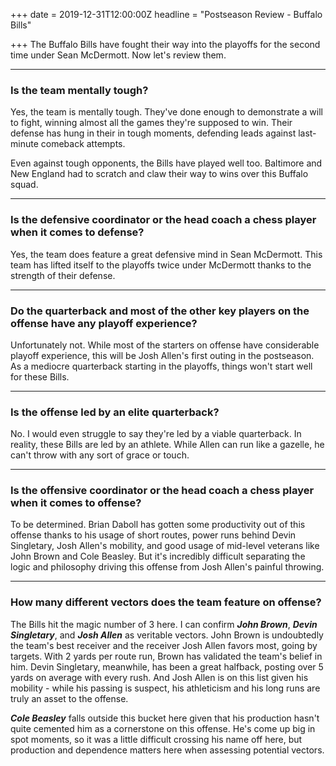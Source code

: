 +++
date = 2019-12-31T12:00:00Z
headline = "Postseason Review - Buffalo Bills"

+++
The Buffalo Bills have fought their way into the playoffs for the second time under Sean McDermott. Now let's review them.

***

### Is the team mentally tough?

Yes, the team is mentally tough. They've done enough to demonstrate a will to fight, winning almost all the games they're supposed to win. Their defense has hung in their in tough moments, defending leads against last-minute comeback attempts.

Even against tough opponents, the Bills have played well too. Baltimore and New England had to scratch and claw their way to wins over this Buffalo squad.

***

### Is the defensive coordinator or the head coach a chess player when it comes to defense?

Yes, the team does feature a great defensive mind in Sean McDermott. This team has lifted itself to the playoffs twice under McDermott thanks to the strength of their defense.

***

### Do the quarterback and most of the other key players on the offense have any playoff experience?

  
Unfortunately not. While most of the starters on offense have considerable playoff experience, this will be Josh Allen's first outing in the postseason. As a mediocre quarterback starting in the playoffs, things won't start well for these Bills.

***

### Is the offense led by an elite quarterback?

No. I would even struggle to say they're led by a viable quarterback. In reality, these Bills are led by an athlete. While Allen can run like a gazelle, he can't throw with any sort of grace or touch.

***

### Is the offensive coordinator or the head coach a chess player when it comes to offense?

To be determined. Brian Daboll has gotten some productivity out of this offense thanks to his usage of short routes, power runs behind Devin Singletary, Josh Allen's mobility, and good usage of mid-level veterans like John Brown and Cole Beasley. But it's incredibly difficult separating the logic and philosophy driving this offense from Josh Allen's painful throwing.

***

### How many different vectors does the team feature on offense?

The Bills hit the magic number of 3 here. I can confirm **_John Brown_**, **_Devin Singletary_**, and **_Josh Allen_** as veritable vectors. John Brown is undoubtedly the team's best receiver and the receiver Josh Allen favors most, going by targets. With 2 yards per route run, Brown has validated the team's belief in him. Devin Singletary, meanwhile, has been a great halfback, posting over 5 yards on average with every rush. And Josh Allen is on this list given his mobility - while his passing is suspect, his athleticism and his long runs are truly an asset to the offense.

**_Cole Beasley_** falls outside this bucket here given that his production hasn't quite cemented him as a cornerstone on this offense. He's come up big in spot moments, so it was a little difficult crossing his name off here, but production and dependence matters here when assessing potential vectors.   